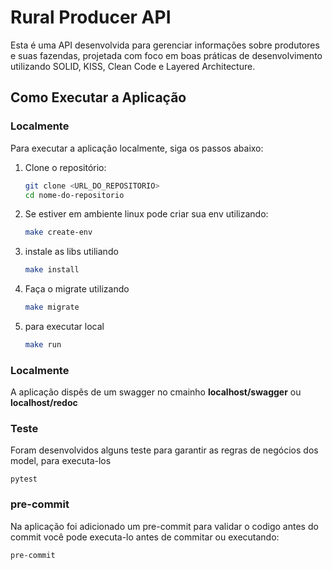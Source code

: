 # Rural Producer API

Esta é uma API desenvolvida para gerenciar informações sobre produtores e suas fazendas, projetada com foco em boas práticas de desenvolvimento utilizando SOLID, KISS, Clean Code e Layered Architecture.


## Como Executar a Aplicação

### Localmente

Para executar a aplicação localmente, siga os passos abaixo:

1. Clone o repositório:
   ```bash
   git clone <URL_DO_REPOSITORIO>
   cd nome-do-repositorio

2. Se estiver em ambiente linux pode criar sua env utilizando:
   ```bash
   make create-env

3. instale as libs utiliando
    ```bash
    make install

4. Faça o migrate utilizando
    ```bash
    make migrate

5. para executar local
    ```bash
    make run


### Localmente
A aplicação dispẽs de um swagger no cmainho **localhost/swagger** ou **localhost/redoc**

### Teste
Foram desenvolvidos alguns teste para garantir as regras de negócios dos model, para executa-los

    pytest

### pre-commit
Na aplicação foi adicionado um pre-commit para validar o codigo antes do commit você pode executa-lo antes de commitar ou executando:

    pre-commit
